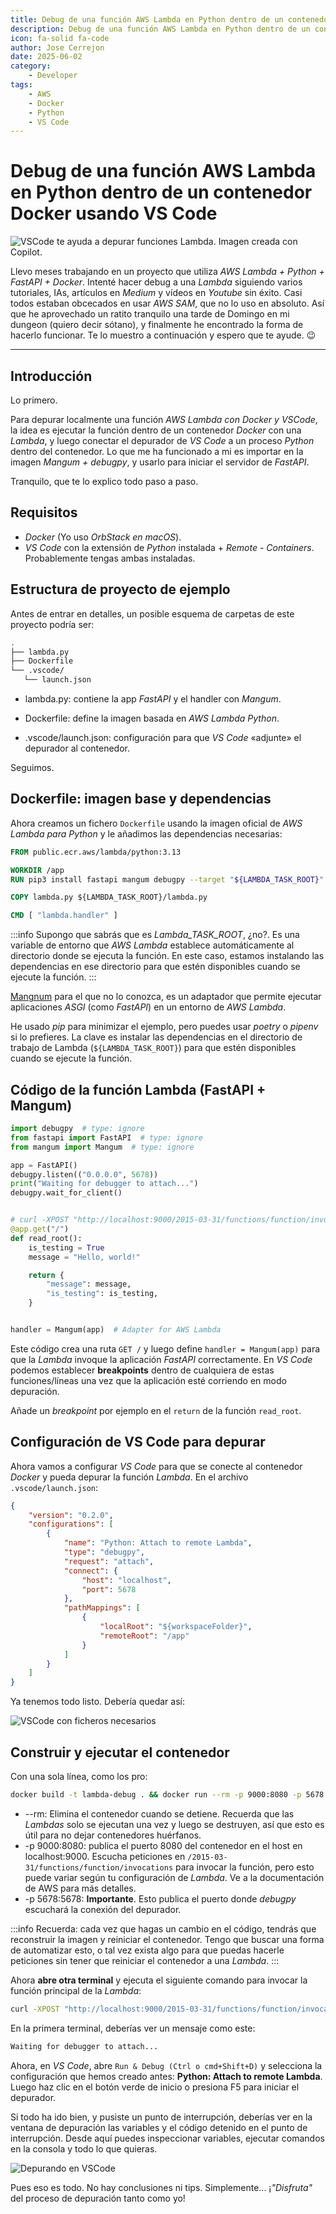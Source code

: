 ```yaml
---
title: Debug de una función AWS Lambda en Python dentro de un contenedor Docker usando VS Code
description: Debug de una función AWS Lambda en Python dentro de un contenedor Docker usando VS Code
icon: fa-solid fa-code
author: Jose Cerrejon
date: 2025-06-02
category:
    - Developer
tags:
    - AWS
    - Docker
    - Python
    - VS Code
---
```


# Debug de una función AWS Lambda en Python dentro de un contenedor Docker usando VS Code

![VSCode te ayuda a depurar funciones Lambda. Imagen creada con Copilot.](/images/2025/06/debug_lambda_vscode_es.png "VSCode te ayuda a depurar funciones Lambda. Imagen creada con Copilot.")

Llevo meses trabajando en un proyecto que utiliza _AWS Lambda + Python + FastAPI + Docker_. Intenté hacer debug a una _Lambda_ siguiendo varios tutoriales, IAs, artículos en _Medium_ y vídeos en _Youtube_ sin éxito. Casi todos estaban obcecados en usar _AWS SAM_, que no lo uso en absoluto. Así que he aprovechado un ratito tranquilo una tarde de Domingo en mi dungeon (quiero decir sótano), y finalmente he encontrado la forma de hacerlo funcionar. Te lo muestro a continuación y espero que te ayude. 😉

---

## Introducción

Lo primero.

Para depurar localmente una función _AWS Lambda con Docker y VSCode_, la idea es ejecutar la función dentro de un contenedor _Docker_ con una _Lambda_, y luego conectar el depurador de _VS Code_ a un proceso _Python_ dentro del contenedor. Lo que me ha funcionado a mi es importar en la imagen _Mangum + debugpy_, y usarlo para iniciar el servidor de _FastAPI_.

Tranquilo, que te lo explico todo paso a paso.

## Requisitos

-   _Docker_ (Yo uso _OrbStack en macOS_).
-   _VS Code_ con la extensión de _Python_ instalada + _Remote - Containers_. Probablemente tengas ambas instaladas.

## Estructura de proyecto de ejemplo

Antes de entrar en detalles, un posible esquema de carpetas de este proyecto podría ser:

```bash
.
├── lambda.py
├── Dockerfile
└── .vscode/
   └── launch.json
```

-   lambda.py: contiene la app _FastAPI_ y el handler con _Mangum_.

-   Dockerfile: define la imagen basada en _AWS Lambda Python_.

-   .vscode/launch.json: configuración para que _VS Code_ «adjunte» el depurador al contenedor.

Seguimos.

## Dockerfile: imagen base y dependencias

Ahora creamos un fichero `Dockerfile` usando la imagen oficial de _AWS Lambda para Python_ y le añadimos las dependencias necesarias:

```dockerfile
FROM public.ecr.aws/lambda/python:3.13

WORKDIR /app
RUN pip3 install fastapi mangum debugpy --target "${LAMBDA_TASK_ROOT}"

COPY lambda.py ${LAMBDA_TASK_ROOT}/lambda.py

CMD [ "lambda.handler" ]
```

:::info
Supongo que sabrás que es _Lambda_TASK_ROOT_, ¿no?. Es una variable de entorno que _AWS Lambda_ establece automáticamente al directorio donde se ejecuta la función. En este caso, estamos instalando las dependencias en ese directorio para que estén disponibles cuando se ejecute la función.
:::

[Mangnum](https://github.com/Kludex/mangum) para el que no lo conozca, es un adaptador que permite ejecutar aplicaciones _ASGI_ (como _FastAPI_) en un entorno de _AWS Lambda_.

He usado _pip_ para minimizar el ejemplo, pero puedes usar _poetry_ o _pipenv_ si lo prefieres. La clave es instalar las dependencias en el directorio de trabajo de Lambda (`${LAMBDA_TASK_ROOT}`) para que estén disponibles cuando se ejecute la función.

## Código de la función Lambda (FastAPI + Mangum)

```python
import debugpy  # type: ignore
from fastapi import FastAPI  # type: ignore
from mangum import Mangum  # type: ignore

app = FastAPI()
debugpy.listen(("0.0.0.0", 5678))
print("Waiting for debugger to attach...")
debugpy.wait_for_client()


# curl -XPOST "http://localhost:9000/2015-03-31/functions/function/invocations" -d '{"resource": "/", "path": "/", "httpMethod": "GET", "requestContext": {}, "multiValueQueryStringParameters": null}'
@app.get("/")
def read_root():
    is_testing = True
    message = "Hello, world!"

    return {
        "message": message,
        "is_testing": is_testing,
    }


handler = Mangum(app)  # Adapter for AWS Lambda
```

Este código crea una ruta `GET /` y luego define `handler = Mangum(app)` para que la _Lambda_ invoque la aplicación _FastAPI_ correctamente. En _VS Code_ podemos establecer **breakpoints** dentro de cualquiera de estas funciones/líneas una vez que la aplicación esté corriendo en modo depuración.

Añade un _breakpoint_ por ejemplo en el `return` de la función `read_root`.

## Configuración de VS Code para depurar

Ahora vamos a configurar _VS Code_ para que se conecte al contenedor _Docker_ y pueda depurar la función _Lambda_. En el archivo `.vscode/launch.json`:

```json
{
    "version": "0.2.0",
    "configurations": [
        {
            "name": "Python: Attach to remote Lambda",
            "type": "debugpy",
            "request": "attach",
            "connect": {
                "host": "localhost",
                "port": 5678
            },
            "pathMappings": [
                {
                    "localRoot": "${workspaceFolder}",
                    "remoteRoot": "/app"
                }
            ]
        }
    ]
}
```

Ya tenemos todo listo. Debería quedar así:

![VSCode con ficheros necesarios](/images/2025/06/vscode_debugpy_docker_lambda_01.png "VSCode con ficheros necesarios")

## Construir y ejecutar el contenedor

Con una sola línea, como los pro:

```bash
docker build -t lambda-debug . && docker run --rm -p 9000:8080 -p 5678:5678 --name lambda-debug-container lambda-debug
```

-   --rm: Elimina el contenedor cuando se detiene. Recuerda que las _Lambdas_ solo se ejecutan una vez y luego se destruyen, así que esto es útil para no dejar contenedores huérfanos.
-   -p 9000:8080: publica el puerto 8080 del contenedor en el host en localhost:9000. Escucha peticiones en `/2015-03-31/functions/function/invocations` para invocar la función, pero esto puede variar según tu configuración de _Lambda_. Ve a la documentación de AWS para más detalles.
-   -p 5678:5678: **Importante**. Esto publica el puerto donde _debugpy_ escuchará la conexión del depurador.

:::info
Recuerda: cada vez que hagas un cambio en el código, tendrás que reconstruir la imagen y reiniciar el contenedor. Tengo que buscar una forma de automatizar esto, o tal vez exista algo para que puedas hacerle peticiones sin tener que reiniciar el contenedor a una _Lambda_.
:::

Ahora **abre otra terminal** y ejecuta el siguiente comando para invocar la función principal de la _Lambda_:

```bash
curl -XPOST "http://localhost:9000/2015-03-31/functions/function/invocations" -d '{"resource": "/", "path": "/", "httpMethod": "GET", "requestContext": {}, "multiValueQueryStringParameters": null}'
```

En la primera terminal, deberías ver un mensaje como este:

```bash
Waiting for debugger to attach...
```

Ahora, en _VS Code_, abre `Run & Debug (Ctrl o cmd+Shift+D)` y selecciona la configuración que hemos creado antes: **Python: Attach to remote Lambda**. Luego haz clic en el botón verde de inicio o presiona F5 para iniciar el depurador.

Si todo ha ido bien, y pusiste un punto de interrupción, deberías ver en la ventana de depuración las variables y el código detenido en el punto de interrupción. Desde aquí puedes inspeccionar variables, ejecutar comandos en la consola y todo lo que quieras.

![Depurando en VSCode](/images/2025/06/vscode_debugpy_docker_lambda_02.png "Depurando en VSCode")

Pues eso es todo. No hay conclusiones ni tips. Simplemente... ¡_"Disfruta"_ del proceso de depuración tanto como yo!
